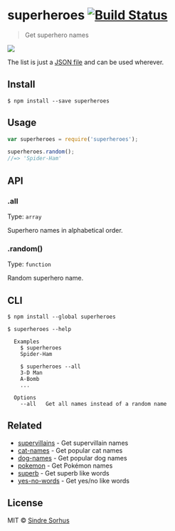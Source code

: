# superheroes [![Build Status](https://travis-ci.org/sindresorhus/superheroes.svg?branch=master)](https://travis-ci.org/sindresorhus/superheroes)

> Get superhero names

![](https://cloud.githubusercontent.com/assets/170270/7563453/ad57a684-f7dd-11e4-8302-081f132e8653.png)

The list is just a [JSON file](superheroes.json) and can be used wherever.


## Install

```
$ npm install --save superheroes
```


## Usage

```js
var superheroes = require('superheroes');

superheroes.random();
//=> 'Spider-Ham'
```


## API

### .all

Type: `array`

Superhero names in alphabetical order.

### .random()

Type: `function`

Random superhero name.


## CLI

```
$ npm install --global superheroes
```

```
$ superheroes --help

  Examples
    $ superheroes
    Spider-Ham

    $ superheroes --all
    3-D Man
    A-Bomb
    ...

  Options
    --all   Get all names instead of a random name
```


## Related

- [supervillains](https://github.com/sindresorhus/supervillains) - Get supervillain names
- [cat-names](https://github.com/sindresorhus/cat-names) - Get popular cat names
- [dog-names](https://github.com/sindresorhus/dog-names) - Get popular dog names
- [pokemon](https://github.com/sindresorhus/pokemon) - Get Pokémon names
- [superb](https://github.com/sindresorhus/superb) - Get superb like words
- [yes-no-words](https://github.com/sindresorhus/yes-no-words) - Get yes/no like words


## License

MIT © [Sindre Sorhus](http://sindresorhus.com)
